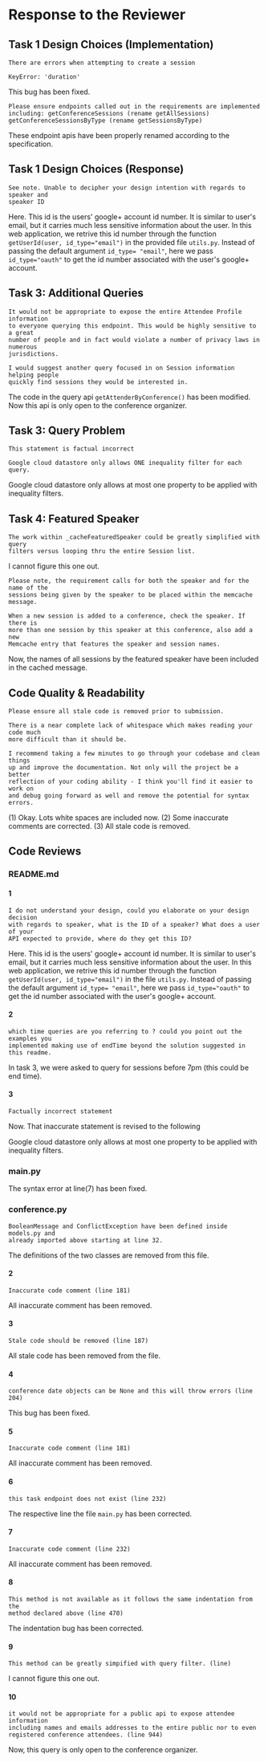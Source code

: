# Response to the Reviewer

## Task 1 Design Choices (Implementation)

```
There are errors when attempting to create a session

KeyError: 'duration'
```

This bug has been fixed.


```
Please ensure endpoints called out in the requirements are implemented
including: getConferenceSessions (rename getAllSessions)
getConferenceSessionsByType (rename getSessionsByType)
```

These endpoint apis have been properly renamed according to the specification.

## Task 1 Design Choices (Response)

```
See note. Unable to decipher your design intention with regards to speaker and
speaker ID
```

Here. This id is the users' google+ account id number. It is similar to user's
email, but it carries much less sensitive information about the user. In this
web application, we retrive this id number through the function
`getUserId(user, id_type="email")` in the provided file `utils.py`. Instead of
passing the default argument `id_type= "email"`, here we pass `id_type="oauth"`
to get the id number associated with the user's google+ account.

## Task 3: Additional Queries

```
It would not be appropriate to expose the entire Attendee Profile information
to everyone querying this endpoint. This would be highly sensitive to a great
number of people and in fact would violate a number of privacy laws in numerous
jurisdictions.

I would suggest another query focused in on Session information helping people
quickly find sessions they would be interested in.
```

The code in the query api `getAttenderByConference()` has been modified. Now
this api is only open to the conference organizer.

## Task 3: Query Problem

```
This statement is factual incorrect

Google cloud datastore only allows ONE inequality filter for each query.
```

Google cloud datastore only allows at most one property to be applied with
inequality filters.

## Task 4: Featured Speaker
```
The work within _cacheFeaturedSpeaker could be greatly simplified with query
filters versus looping thru the entire Session list.
```

I cannot figure this one out.


```
Please note, the requirement calls for both the speaker and for the name of the
sessions being given by the speaker to be placed within the memcache message.

When a new session is added to a conference, check the speaker. If there is
more than one session by this speaker at this conference, also add a new
Memcache entry that features the speaker and session names.

```

Now, the names of all sessions by the featured speaker have been included in
the cached message.


## Code Quality & Readability

```
Please ensure all stale code is removed prior to submission.

There is a near complete lack of whitespace which makes reading your code much
more difficult than it should be.

I recommend taking a few minutes to go through your codebase and clean things
up and improve the documentation. Not only will the project be a better
reflection of your coding ability - I think you'll find it easier to work on
and debug going forward as well and remove the potential for syntax errors.
```

(1) Okay. Lots white spaces are included now.
(2) Some inaccurate comments are corrected.
(3) All stale code is removed.


## Code Reviews
### README.md

#### 1
```
I do not understand your design, could you elaborate on your design decision
with regards to speaker, what is the ID of a speaker? What does a user of your
API expected to provide, where do they get this ID?
```

Here. This id is the users' google+ account id number. It is similar to user's
email, but it carries much less sensitive information about the user. In this
web application, we retrive this id number through the function `getUserId(user,
id_type="email")` in the file `utils.py`. Instead of passing the default
argument `id_type= "email"`, here we pass `id_type="oauth"` to get the id
number associated with the user's google+ account.

#### 2
```
which time queries are you referring to ? could you point out the examples you
implemented making use of endTime beyond the solution suggested in this readme.
```

In task 3, we were asked to query for sessions before 7pm (this could be end
time). 

#### 3
```
Factually incorrect statement
```

Now. That inaccurate statement is revised to the following

Google cloud datastore only allows at most one property to be applied with
inequality filters.

### main.py 
The syntax error at line(7) has been fixed.

### conference.py
```
BooleanMessage and ConflictException have been defined inside models.py and
already imported above starting at line 32.
```

The definitions of the two classes are removed from this file.

#### 2
```
Inaccurate code comment (line 181)
```

All inaccurate comment has been removed.

#### 3
```
Stale code should be removed (line 187)
```

All stale code has been removed from the file.

#### 4
```
conference date objects can be None and this will throw errors (line 204)
```

This bug has been fixed.

#### 5
```
Inaccurate code comment (line 181)
```

All inaccurate comment has been removed.

#### 6

```
this task endpoint does not exist (line 232)

```
The respective line the file `main.py` has been corrected.

#### 7
```
Inaccurate code comment (line 232)
```

All inaccurate comment has been removed.

#### 8
```
This method is not available as it follows the same indentation from the
method declared above (line 470)
```

The indentation bug has been corrected.

#### 9
```
This method can be greatly simpified with query filter. (line)
```

I cannot figure this one out.

#### 10

```
it would not be appropriate for a public api to expose attendee information
including names and emails addresses to the entire public nor to even
registered conference attendees. (line 944)
```

Now, this query is only open to the conference organizer.
